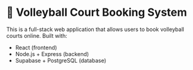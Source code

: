 # 🏐 Volleyball Court Booking System

This is a full-stack web application that allows users to book volleyball courts online. Built with:

- React (frontend)
- Node.js + Express (backend)
- Supabase + PostgreSQL (database)
